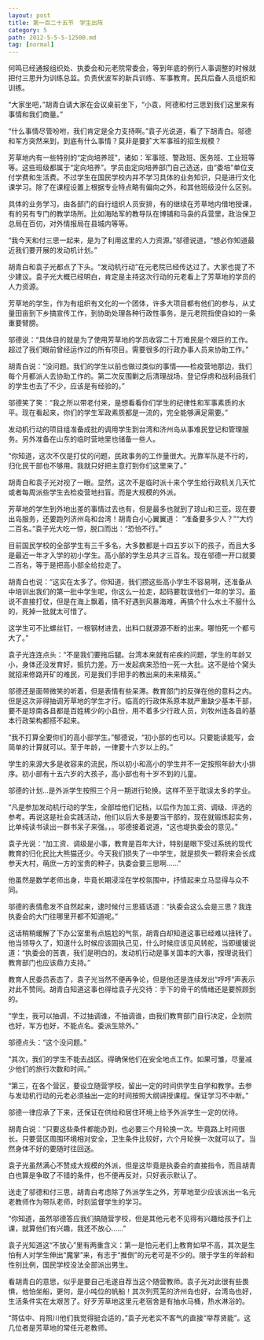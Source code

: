 ```yaml
---
layout: post
title: 第一百二十五节　学生出阵
category: 5
path: 2012-5-5-5-12500.md
tag: [normal]
---
```


何鸣已经通报组织处、执委会和元老院常委会，等到年底的例行人事调整的时候就把付三思升为训练总监。负责伏波军的新兵训练、军事教育。民兵后备人员组织和训练。

“大家坐吧，”胡青白请大家在会议桌前坐下，“小袁，阿德和付三思到我们这里来有事情和我们商量。”

“什么事情尽管吩咐，我们肯定是全力支持啊。”袁子光说道，看了下胡青白。邬德和军方突然来到，到底有什么事情？莫非是要扩大军事班的招生规模？

芳草地内有一些特别的“定向培养班”，诸如：军事班、警政班、医务班、工业班等等。这些班级都属于“定向培养”。学员由定向培养部门自己选送，由“委培”单位支付学费和生活费。不过学生在国民学校内并不学习具体的业务知识，只是进行文化课学习。除了在课程设置上根据专业特点略有偏向之外，和其他班级没什么区别。

具体的业务学习，由各部门的自行组织人员安排，有的继续在芳草地内借地授课，有的另有专门的教学场所。比如海陆军的教导队在博铺和马袅的兵营里，政治保卫总局在百仞，对外情报局在县城内等等。

“我今天和付三思一起来，是为了利用这里的人力资源。”邬德说道，“想必你知道最近我们要开展的发动机计划。”

胡青白和袁子光都点了下头。“发动机行动”在元老院已经传达过了。大家也提了不少建议。袁子光大概已经明白，肯定是主持这次行动的元老看上了芳草地的学员的人力资源。

芳草地的学生，作为有组织有文化的一个团体，许多大项目都有他们的参与，从丈量田亩到下乡搞宣传工作，到协助处理各种行政性事务，是元老院指使自如的一条重要臂膀。

邬德说：“具体目的就是为了使用芳草地的学员收容二十万难民是个艰巨的工作。超过了我们眼前曾经运作过的所有项目。需要很多的行政办事人员来协助工作。”

胡青白说：“没问题。我们的学生以前也做过类似的事情――检疫营地那边，我们每个月都派人去协助工作的。第二次反围剿之后清理战场，登记俘虏和战利品我们的学生也去了不少，应该是有经验的。”

邬德笑了笑：“我之所以带老付来，是想看看你们学生的纪律性和军事素质的水平。现在看起来，你们的学生军政素质都是一流的，完全能够满足需要。”

发动机行动的项目组准备成批的调用学生到台湾和济州岛从事难民登记和管理服务。另外准备在山东的临时营地里也储备一些人。

“你知道，这次不仅是打仗的问题，民政事务的工作量很大。光靠军队是不行的，归化民干部也不够用。我就只好把主意打到你们这里来了。”

胡青白和袁子光对视了一眼。显然，这次不是临时派十来个学生给行政机关几天忙或者每周派些学生去检疫营地扫盲。而是大规模的外派。

芳草地的学生到外地出差的事情过去也有，但是最多也就到了琼山和三亚。现在要出岛服务，还要跑列济州岛和台湾！胡青白小心翼翼道： “准备要多少人？”“大约二百名。”袁子光大吃一惊，脱口而出：“恐怕不行。”

目前国民学校的全部学生有三千多名，大多数都是十四五岁以下的孩子，而且大多是最近一年才入学的初小学生。高小部的学生总共才三百名。现在邬德一开口就要二百名，等于是把高小部全给拉走了。

胡青白也说：“这实在太多了。你知道，我们攒这些高小学生不容易啊，还准备从中培训出我们的第一批中学生呢，你这么一拉走，起码要耽误他们一年的学习。虽说不直接打仗，但是在海上飘着，搞不好遇到风暴海难，再搞个什么水土不服什么的，死掉一批就太可惜了。

这学生可不比螺丝钉，一根钢材进去，出料口就源源不断的出来。哪怕死一个都亏大了。”

袁子光连连点头：“不是我们要拖后腿。台湾本来就有疟疾的问题，学生的年龄又小，身体还没发育好，抵抗力差。万一发起病来恐怕一死一大批。这不是给个窝头就招来修路开矿的难民，可是我们手把手的教出来的未来精英。”

邬德还是面带微笑的听着，但是表情有些呆滞。教育部门的反弹在他的意料之内。但是这次非得抽调芳草地的学生才行。临高的行政体系原本就严重缺少基本干部，要不是琼南各县都是百姓稀少的小县份，用不着多少行政人员，刘牧州连各县的基本行政架构都搭不起来。

“我不打算全要你们的高小部学生。”郁德说，“初小部的也可以。只要能读能写，会简单的计算就可以。至于年龄，一律要十六岁以上的。”

学生的来源大多是收容来的流民，所以初小和高小的学生并不一定按照年龄大小排序。初小部有十五六岁的大孩子，高小部也有十岁不到的儿童。

邬德的计划…是外派学生按照三个月一期进行轮换。这样不至于耽误太多的学业。

“凡是参加发动机行动的学生，全部给他们记档，以后作为加工资、调级、评选的参考。再说这是社会实践活动，他们以后大多是要当干部的，现在就锻炼起实务，比单纯读书读出一群书呆子来强。，。邬德接着说道，“这也堤执委会的意见。”

袁子光说：“加工资、调级是小事，教育是百年大计，特别是眼下受过系统的现代教育的归化民比大熊猫还少。今天我们损失了一中学生，就是损失一颗将来会长成参天大村，萌庶一方的宝贵的种子，执委会要三思啊……”

他虽然是数学老师出身，毕竟长期浸淫在学校氛围中，抒情起来立马显得与众不同。

邬德的表情愈发不自然起来，逮时候付三思插话道：“执委会这么会是三思？我连执委会的大门往哪里开都不知道呢。”

这话稍稍缓解了下办公室里有点尴尬的气氛，胡青白却知道这事已经难以扭转了。他当领导久了，知道什么时候应该固执己见，什么时候应该见风转舵，当即缓锾说道：“执委会的苦衷，我们是明白的。发动机行动是事关国本的大事，按理说我们教育部门也应该鼎力支持。”

教育人民委员表态了，袁子光当然不便再争论，但是他还是连续发出“哼哼”声表示对此不赞同。胡青白知道这事也得给袁子光交待：手下的骨干的情绪还是要照顾到的。

“学生，我可以抽调，不过抽调谁，不抽调谁，由我们教育部门自行决定，企划院也好，军方也好，不能点名。委派生除外。”

邬德点头：“这个没问题。”

“其次，我们的学生不能去战区。得确保他们在安全地点工作。如果可雏，尽量减少他们的旅行次数和时间。”

“第三，在各个营区，要设立随营学校，留出一定的时间供学生自学和教学。去参与发动机行动的元老必须抽出一定的时间按照大纲讲授课程。保证学习不中断。”

邬德一律应承了下来，还保证在供给和居住环境上给予外派学生一定的优待。

胡青白说：“只要这些条件都能办到，也必要三个月轮换一次。毕竟路上时间很长。只要营区周围环境相对安全，卫生条件比较好，六个月轮换一次就可以了。当然身体不好的要随时往回送。

袁子光虽然满心不赞成大规模的外派，但是这毕竟是执委会的直接指令，而且胡青白也算是争取了不错的条件，也不便再反对，只好表示默认了。

送走了邬德和付三思，胡青白考虑除了外派学生之外，芳草地至少应该派出一名元老教师作为带队老师，时刻监督学生的学习。

“你知道，虽然邬德答应我们搞随营学校，但是其他元老不见得有兴趣给孩予们上课，就算他们有兴趣，我还不放心……”

袁子光知道这“不放心”里有两重含义：第一是怕元老们上教育如早不高，其次是生怕有人对学生伸出“魔掌”来，有志于“推倒”的元老可是不少的。限于学生的年龄和性别比例，国民学校没法全部派出男生。

看胡青白的意思，似乎是要自己毛遂自荐当这个随营教师。袁子光对此很有些畏惧，他怕坐船，更何，是小吨位的帆船！其次列荒芜的济州岛也好，台湾岛也好，生活条件实在太艰苦了。好歹芳草地这里元老宿舍是有抽水马桶，热水淋浴的。

“蒋估中、肖照川他们我觉得挺合适的，”袁子光老实不客气的直接“举荐贤能”。这几位者是芳草地的常任元老教师。